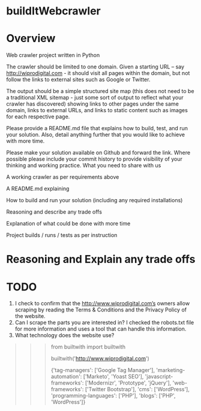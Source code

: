 # buildItWebcrawler


# Overview


Web crawler project written in Python

The crawler should be limited to one domain. Given a starting URL – say http://wiprodigital.com - it should visit all pages within the domain, but not follow the links to external sites such as Google or Twitter.

The output should be a simple structured site map (this does not need to be a traditional XML sitemap - just some sort of output to reflect what your crawler has discovered) showing links to other pages under the same domain, links to external URLs, and links to static content such as images for each respective page.

Please provide a README.md file that explains how to build, test, and run your solution. Also, detail anything further that you would like to achieve with more time.

Please make your solution available on Github and forward the link. Where possible please include your commit history to provide visibility of your thinking and working practice.
What you need to share with us

A working crawler as per requirements above

A README.md explaining

How to build and run your solution (including any required installations)

Reasoning and describe any trade offs

Explanation of what could be done with more time

Project builds / runs / tests as per instruction

# Reasoning and Explain any trade offs


# TODO


1. I check to confirm that the http://www.wiprodigital.com’s owners allow scraping by  reading the Terms & Conditions and the Privacy Policy of the website.
2. Can I scrape the parts you are interested in? I checked the robots.txt file for more information and uses a tool that can handle this information.
3. What technology does the website use? 
>>> from builtwith import builtwith
>>> 
>>> builtwith('http://www.wiprodigital.com')
>>> 
>>> {'tag-managers': ['Google Tag Manager'], 'marketing-automation': ['Marketo', 'Yoast SEO'], 'javascript-frameworks': ['Modernizr', 'Prototype', 'jQuery'], 'web-frameworks': ['Twitter Bootstrap'], 'cms': ['WordPress'], 'programming-languages': ['PHP'], 'blogs': ['PHP', 'WordPress']}




